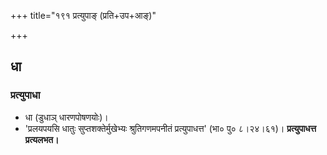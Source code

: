 +++
title="१९१ प्रत्युपाङ् (प्रति+उप+आङ्)"

+++

## धा
### प्रत्युपाधा
- धा (डुधाञ् धारणपोषणयोः)।
- 'प्रलयपयसि धातुः सुप्तशक्तेर्मुखेभ्यः श्रुतिगणमपनीतं प्रत्युपाधत्त' (भा० पु० ८।२४।६१)। **प्रत्युपाधत्त प्रत्यलभत।**
